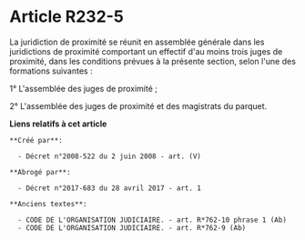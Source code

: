 # Article R232-5

La juridiction de proximité se réunit en assemblée générale dans les juridictions de proximité comportant un effectif d'au
moins trois juges de proximité, dans les conditions prévues à la présente section, selon l'une des formations suivantes :

1° L'assemblée des juges de proximité ;

2° L'assemblée des juges de proximité et des magistrats du parquet.

**Liens relatifs à cet article**

	**Créé par**:

	  - Décret n°2008-522 du 2 juin 2008 - art. (V)

	**Abrogé par**:

	  - Décret n°2017-683 du 28 avril 2017 - art. 1

	**Anciens textes**:

	  - CODE DE L'ORGANISATION JUDICIAIRE. - art. R*762-10 phrase 1 (Ab)
	  - CODE DE L'ORGANISATION JUDICIAIRE. - art. R*762-9 (Ab)
